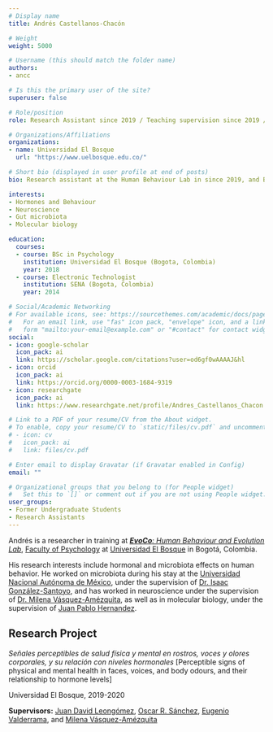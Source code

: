 ```yaml
---
# Display name
title: Andrés Castellanos-Chacón

# Weight
weight: 5000

# Username (this should match the folder name)
authors:
- ancc

# Is this the primary user of the site?
superuser: false

# Role/position
role: Research Assistant since 2019 / Teaching supervision since 2019 / BSc Psychology research supervision 2017-2018

# Organizations/Affiliations
organizations:
- name: Universidad El Bosque
  url: "https://www.uelbosque.edu.co/"

# Short bio (displayed in user profile at end of posts)
bio: Research assistant at the Human Behaviour Lab in since 2019, and BSc research project student between 2017 and 2018.

interests:
- Hormones and Behaviour
- Neuroscience
- Gut microbiota
- Molecular biology

education:
  courses:
  - course: BSc in Psychology
    institution: Universidad El Bosque (Bogota, Colombia)
    year: 2018
  - course: Electronic Technologist
    institution: SENA (Bogota, Colombia)
    year: 2014

# Social/Academic Networking
# For available icons, see: https://sourcethemes.com/academic/docs/page-builder/#icons
#   For an email link, use "fas" icon pack, "envelope" icon, and a link in the
#   form "mailto:your-email@example.com" or "#contact" for contact widget.
social:
- icon: google-scholar
  icon_pack: ai
  link: https://scholar.google.com/citations?user=od6gf0wAAAAJ&hl
- icon: orcid
  icon_pack: ai
  link: https://orcid.org/0000-0003-1684-9319
- icon: researchgate
  icon_pack: ai
  link: https://www.researchgate.net/profile/Andres_Castellanos_Chacon

# Link to a PDF of your resume/CV from the About widget.
# To enable, copy your resume/CV to `static/files/cv.pdf` and uncomment the lines below.
# - icon: cv
#   icon_pack: ai
#   link: files/cv.pdf

# Enter email to display Gravatar (if Gravatar enabled in Config)
email: ""

# Organizational groups that you belong to (for People widget)
#   Set this to `[]` or comment out if you are not using People widget.
user_groups:
- Former Undergraduate Students
- Research Assistants
---
```


Andrés is a researcher in training at [***EvoCo**: Human Behaviour and Evolution Lab*](/en/team/), [Faculty of Psychology](https://www.unbosque.edu.co/psicologia) at [Universidad El Bosque](https://www.unbosque.edu.co/) in Bogotá, Colombia.

His research interests include hormonal and microbiota effects on human behavior. He worked on microbiota during his stay at the [Universidad Nacional Autónoma de México](https://www.unam.mx/), under the supervision of [Dr. Isaac González-Santoyo](/en/author/isaac-gonzalez-santoyo/), and has worked in neuroscience under the supervision of [Dr. Milena Vásquez-Amézquita](/en/author/milena-vasquez-amezquita/), as well as in molecular biology, under the supervision of [Juan Pablo Hernandez](https://scholar.google.es/citations?user=UjKjHNYAAAAJ&hl).

## **Research Project**  

*Señales perceptibles de salud física y mental en rostros, voces y olores corporales, y su relación con niveles hormonales* [Perceptible signs of physical and mental health in faces, voices, and body odours, and their relationship to hormone levels]

Universidad El Bosque, 2019-2020

**Supervisors:** [Juan David Leongómez](/en/#about), [Oscar R. Sánchez](/en/author/oscar-r.-sanchez/), [Eugenio Valderrama](/en/author/eugenio-valderrama/), and [Milena Vásquez-Amézquita](/en/author/milena-vasquez-amezquita/)

